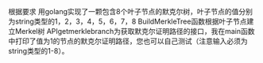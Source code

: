 根据要求 用golang实现了一颗包含8个叶子节点的默克尔树，叶子节点的值分别为string类型的1，2，3，4，5，6，7，8
BuildMerkleTree函数根据叶子节点建立Merkel树
APIgetmerklebranch为获取默克尔证明路径的接口，我在main函数中打印了值为1的节点的默克尔证明路径，您也可以自己测试（注意输入必须为string类型的1-8）。
